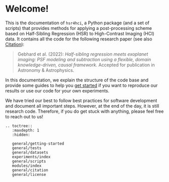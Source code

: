 # Welcome!

This is the documentation of ``hsr4hci``, a Python package (and a set of scripts) that provides methods for applying a post-processing scheme based on Half-Sibling Regression (HSR) to High-Contrast Imaging (HCI) data.
It contains all the code for the following research paper (see also [Citation](general/citation)):

> Gebhard et al. (2022): 
> *Half-sibling regression meets exoplanet imaging: PSF modeling and subtraction using a flexible, domain knowledge-driven, causal framework.* 
> Accepted for publication in Astronomy & Astrophysics. 

In this documentation, we explain the structure of the code base and provide some guides to help you [get started](general/getting-started) if you want to reproduce our results or use our code for your own experiments.

We have tried our best to follow best practices for software development and document all important steps. 
However, at the end of the day, it is still research code.
Therefore, if you do get stuck with anything, please feel free to reach out to us!


```{eval-rst}
.. toctree::
   :maxdepth: 1
   :hidden:

   general/getting-started
   general/tests
   general/datasets
   experiments/index
   general/scripts
   modules/index
   general/citation
   general/license
```